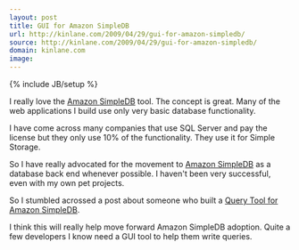 ```yaml
---
layout: post
title: GUI for Amazon SimpleDB
url: http://kinlane.com/2009/04/29/gui-for-amazon-simpledb/
source: http://kinlane.com/2009/04/29/gui-for-amazon-simpledb/
domain: kinlane.com
image: 
---
```

{% include JB/setup %}<p>I really love the <a href="http://aws.amazon.com/simpledb/">Amazon </a><a rel="wikipedia" href="http://aws.amazon.com/simpledb/">SimpleDB</a> tool. The concept is great. Many of the web applications I build use only very basic database functionality.<p></p>
I have come across many companies that use SQL Server and pay the license but they only use 10% of the functionality. They use it for Simple Storage.<p></p>
So I have really advocated for the movement to <a href="http://aws.amazon.com/simpledb/">Amazon SimpleDB</a> as a database back end whenever possible. I haven't been very successful, even with my own pet projects.<p></p>
So I stumbled acrossed a post about someone who built a <a href="http://coderslike.us/2009/04/15/query-tool-for-amazon-simpledb/">Query Tool for Amazon SimpleDB</a>.<p></p>
I think this will really help move forward Amazon SimpleDB adoption. Quite a few developers I know need a GUI tool to help them write queries.
</p>
